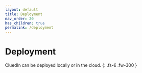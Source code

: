 ```yaml
---
layout: default
title: Deployment
nav_order: 20
has_children: true
permalink: /deployment
---
```


# Deployment

CluedIn can be deployed locally or in the cloud.
{: .fs-6 .fw-300 }
